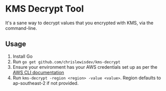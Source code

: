 # KMS Decrypt Tool

It's a sane way to decrypt values that you encrypted with KMS, via the command-line.

## Usage
1. Install Go
2. Run `go get github.com/chrislewisdev/kms-decrypt`
3. Ensure your environment has your AWS credentials set up as per the [AWS CLI documentation](https://docs.aws.amazon.com/cli/latest/userguide/cli-chap-getting-started.html)
4. Run `kms-decrypt -region <region> -value <value>`. Region defaults to ap-southeast-2 if not provided.